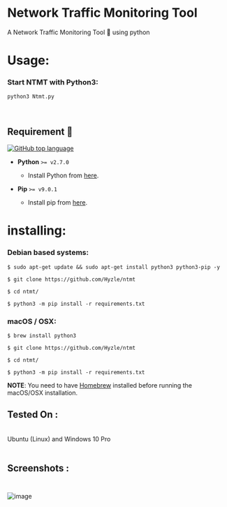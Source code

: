 # Network Traffic Monitoring Tool
A Network Traffic Monitoring Tool :mag_right: using python <br>
# Usage:

  <h3>Start NTMT with Python3:</h3> 

```
python3 Ntmt.py
```
<br>

## Requirement :rotating_light:

 [![GitHub top language](https://img.shields.io/github/languages/top/vinitshahdeo/PortScanner?logo=python&logoColor=white)](https://www.python.org/)

- **Python** `>= v2.7.0`
    - Install Python from [here](https://www.python.org/).
    
- **Pip** `>= v9.0.1`
    - Install pip from [here](https://pip.pypa.io/en/stable/installing/).

# installing:

  <h3>Debian based systems:</h3>

```
$ sudo apt-get update && sudo apt-get install python3 python3-pip -y

$ git clone https://github.com/Hyzle/ntmt

$ cd ntmt/

$ python3 -m pip install -r requirements.txt
```

  <h3>macOS / OSX:</h3>

```
$ brew install python3

$ git clone https://github.com/Hyzle/ntmt

$ cd ntmt/

$ python3 -m pip install -r requirements.txt
```
**NOTE**: You need to have [Homebrew](http://brew.sh/) installed before running the macOS/OSX installation.<br>
## Tested On : 
<br> Ubuntu (Linux) and Windows 10 Pro  <br> <br> 
## Screenshots : <br> <br>

![image](https://github.com/Hyzle/ntmt/assets/54193035/e8a860bf-6334-4f62-b735-8db95d827243)
